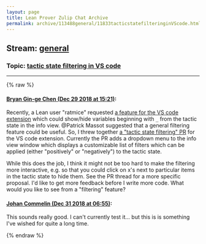 ```yaml
---
layout: page
title: Lean Prover Zulip Chat Archive 
permalink: archive/113488general/11833tacticstatefilteringinVScode.html
---
```


## Stream: [general](index.html)
### Topic: [tactic state filtering in VS code](11833tacticstatefilteringinVScode.html)

---


{% raw %}
#### [ Bryan Gin-ge Chen (Dec 29 2018 at 15:21)](https://leanprover.zulipchat.com/#narrow/stream/113488-general/topic/tactic%20state%20filtering%20in%20VS%20code/near/152706091):
<p>Recently, a Lean user "ratmice" requested <a href="https://github.com/leanprover/vscode-lean/issues/100" target="_blank" title="https://github.com/leanprover/vscode-lean/issues/100">a feature for the VS code extension</a> which could show/hide variables beginning with <code>_</code> from the tactic state in the info view. <span class="user-mention" data-user-id="110031">@Patrick Massot</span> suggested that a general filtering feature could be useful. So, I threw together <a href="https://github.com/leanprover/vscode-lean/pull/101" target="_blank" title="https://github.com/leanprover/vscode-lean/pull/101">a "tactic state filtering" PR</a> for the VS code extension. Currently the PR adds a dropdown menu to the info view window which displays a customizable list of filters which can be applied (either "positively" or "negatively") to the tactic state. </p>
<p>While this does the job, I think it might not be too hard to make the filtering more interactive, e.g. so that you could click on x's next to particular items in the tactic state to hide them. See the PR thread for a more specific proposal. I'd like to get more feedback before I write more code. What would you like to see from a "filtering" feature?</p>

#### [ Johan Commelin (Dec 31 2018 at 06:55)](https://leanprover.zulipchat.com/#narrow/stream/113488-general/topic/tactic%20state%20filtering%20in%20VS%20code/near/154073154):
<p>This sounds really good. I can't currently test it... but this is is something I've wished for quite a long time.</p>


{% endraw %}
